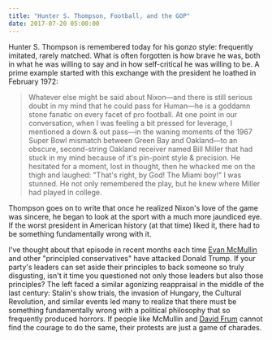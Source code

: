 ```yaml
---
title: "Hunter S. Thompson, Football, and the GOP"
date: 2017-07-20 05:00:00
---
```


Hunter S. Thompson is remembered today for his gonzo style: frequently imitated, rarely matched.
What is often forgotten is how brave he was,
both in what he was willing to say and in how self-critical he was willing to be.
A prime example started with this exchange with the president he loathed in February 1972:

> Whatever else might be said about Nixon&mdash;and there is still serious doubt in my mind
> that he could pass for Human&mdash;he is a goddamn stone fanatic on every facet of pro football.
> At one point in our conversation,
> when I was feeling a bit pressed for leverage,
> I mentioned a down & out pass&mdash;in the waning moments of the 1967 Super Bowl mismatch
> between Green Bay and Oakland&mdash;to an obscure, second-string Oakland receiver named Bill Miller
> that had stuck in my mind because of it's pin-point style & precision.
> He hesitated for a moment,
> lost in thought,
> then he whacked me on the thigh and laughed: "That's right, by God! The Miami boy!"
> I was stunned.
> He not only remembered the play, but he knew where Miller had played in college.

Thompson goes on to write that once he realized Nixon's love of the game was sincere,
he began to look at the sport with a much more jaundiced eye.
If the worst president in American history (at that time) liked it,
there had to be something fundamentally wrong with it.

I've thought about that episode in recent months
each time [Evan McMullin](https://twitter.com/Evan_McMullin) and other "principled conservatives"
have attacked Donald Trump.
If your party's leaders can set aside their principles to back someone so truly disgusting,
isn't it time you questioned not only those leaders but also those principles?
The left faced a similar agonizing reappraisal in the middle of the last century:
Stalin's show trials, the invasion of Hungary, the Cultural Revolution, and similar events
led many to realize that there must be something fundamentally wrong with a political philosophy
that so frequently produced horrors.
If people like McMullin and [David Frum](https://twitter.com/davidfrum) cannot find the courage to do the same,
their protests are just a game of charades.
